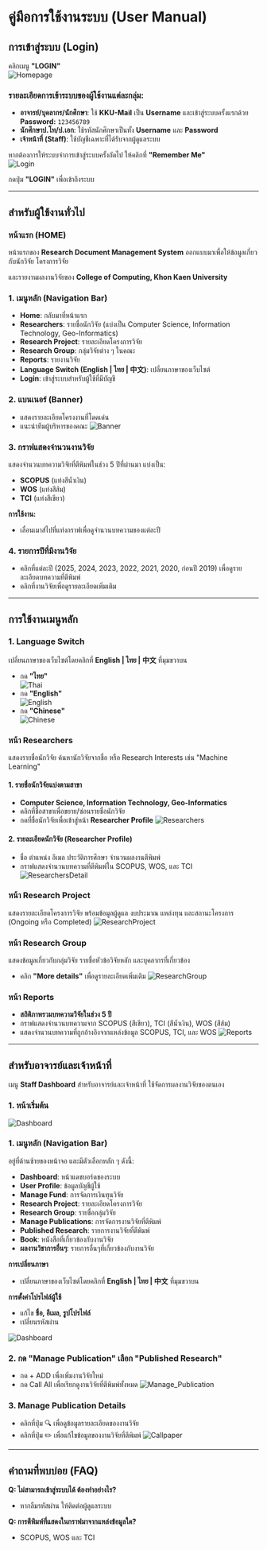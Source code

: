 # คู่มือการใช้งานระบบ (User Manual)

## การเข้าสู่ระบบ (Login)

คลิกเมนู **"LOGIN"**  
![Homepage](../img/Homepage.png)

### รายละเอียดการเข้าระบบของผู้ใช้งานแต่ละกลุ่ม:
- **อาจารย์/บุคลากร/นักศึกษา**: ใช้ **KKU-Mail** เป็น **Username** และเข้าสู่ระบบครั้งแรกด้วย **Password:** `123456789`
- **นักศึกษาป.โท/ป.เอก**: ใช้รหัสนักศึกษาเป็นทั้ง **Username** และ **Password**
- **เจ้าหน้าที่ (Staff)**: ใช้บัญชีเฉพาะที่ได้รับจากผู้ดูแลระบบ

หากต้องการให้ระบบจำการเข้าสู่ระบบครั้งถัดไป ให้คลิกที่ **"Remember Me"**  
![Login](../img/Login.png)

กดปุ่ม **"LOGIN"** เพื่อเข้าถึงระบบ

---

## สำหรับผู้ใช้งานทั่วไป

### หน้าแรก (HOME)
หน้าแรกของ **Research Document Management System** ออกแบบมาเพื่อให้ข้อมูลเกี่ยวกับนักวิจัย โครงการวิจัย


และรายงานผลงานวิจัยของ **College of Computing, Khon Kaen University** 

### 1. เมนูหลัก (Navigation Bar)
- **Home**: กลับมาที่หน้าแรก
- **Researchers**: รายชื่อนักวิจัย (แบ่งเป็น Computer Science, Information Technology, Geo-Informatics)
- **Research Project**: รายละเอียดโครงการวิจัย
- **Research Group**: กลุ่มวิจัยต่าง ๆ ในคณะ
- **Reports**: รายงานวิจัย
- **Language Switch (English | ไทย | 中文)**: เปลี่ยนภาษาของเว็บไซต์
- **Login**: เข้าสู่ระบบสำหรับผู้ใช้ที่มีบัญชี

### 2. แบนเนอร์ (Banner)
- แสดงรายละเอียดโครงงานที่โดดเด่น
- แนะนำทีมผู้บริหารของคณะ
![Banner](../img/Banner.png)

### 3. กราฟแสดงจำนวนงานวิจัย
แสดงจำนวนบทความวิจัยที่ตีพิมพ์ในช่วง 5 ปีที่ผ่านมา แบ่งเป็น:
- **SCOPUS** (แท่งสีน้ำเงิน)
- **WOS** (แท่งสีส้ม)
- **TCI** (แท่งสีเขียว)

**การใช้งาน:**
- เลื่อนเมาส์ไปที่แท่งกราฟเพื่อดูจำนวนบทความของแต่ละปี

### 4. รายการปีที่มีงานวิจัย
- คลิกที่แต่ละปี (2025, 2024, 2023, 2022, 2021, 2020, ก่อนปี 2019) เพื่อดูรายละเอียดบทความที่ตีพิมพ์
- คลิกที่งานวิจัยเพื่อดูรายละเอียดเพิ่มเติม

---

## การใช้งานเมนูหลัก

### 1. **Language Switch**
เปลี่ยนภาษาของเว็บไซต์โดยคลิกที่ **English | ไทย | 中文** ที่มุมขวาบน
- กด **"ไทย"**  
  ![Thai](../img/Hometh.png)
- กด **"English"**  
  ![English](../img/Homeen.png)
- กด **"Chinese"**  
  ![Chinese](../img/Homecn.png)

### หน้า Researchers
แสดงรายชื่อนักวิจัย ค้นหานักวิจัยจากชื่อ หรือ Research Interests เช่น "Machine Learning"

#### 1. รายชื่อนักวิจัยแบ่งตามสาขา
- **Computer Science, Information Technology, Geo-Informatics**
- คลิกที่ชื่อสาขาเพื่อขยาย/ซ่อนรายชื่อนักวิจัย
- กดที่ชื่อนักวิจัยเพื่อเข้าสู่หน้า **Researcher Profile**
![Researchers](../img/Researchers.png)

#### 2. รายละเอียดนักวิจัย (Researcher Profile)
- ชื่อ ตำแหน่ง อีเมล ประวัติการศึกษา จำนวนผลงานตีพิมพ์
- กราฟแสดงจำนวนบทความที่ตีพิมพ์ใน SCOPUS, WOS, และ TCI
![ResearchersDetail](../img/ResearchersDetail.png)

### หน้า Research Project
แสดงรายละเอียดโครงการวิจัย พร้อมข้อมูลผู้ดูแล งบประมาณ แหล่งทุน และสถานะโครงการ (Ongoing หรือ Completed)
![ResearchProject](../img/ResearchProject.png)

### หน้า Research Group
แสดงข้อมูลเกี่ยวกับกลุ่มวิจัย รายชื่อหัวข้อวิจัยหลัก และบุคลากรที่เกี่ยวข้อง
- คลิก **"More details"** เพื่อดูรายละเอียดเพิ่มเติม
![ResearchGroup](../img/ResearchGroup.png)

### หน้า Reports
- **สถิติภาพรวมบทความวิจัยในช่วง 5 ปี**
- กราฟแสดงจำนวนบทความจาก SCOPUS (สีเขียว), TCI (สีน้ำเงิน), WOS (สีส้ม)
- แสดงจำนวนบทความที่ถูกอ้างอิงจากแหล่งข้อมูล SCOPUS, TCI, และ WOS
![Reports](../img/Reports.png)

---

## สำหรับอาจารย์และเจ้าหน้าที่

เมนู **Staff Dashboard** สำหรับอาจารย์และเจ้าหน้าที่ ใช้จัดการผลงานวิจัยของตนเอง

### 1. หน้าเริ่มต้น
![Dashboard](../img/Dashboard.png)

### 1. เมนูหลัก (Navigation Bar)
อยู่ที่ด้านซ้ายของหน้าจอ และมีตัวเลือกหลัก ๆ ดังนี้:

- **Dashboard**: หน้าแดชบอร์ดของระบบ
- **User Profile**: ข้อมูลบัญชีผู้ใช้
- **Manage Fund**: การจัดการเงินทุนวิจัย
- **Research Project**: รายละเอียดโครงการวิจัย
- **Research Group**: รายชื่อกลุ่มวิจัย
- **Manage Publications**: การจัดการงานวิจัยที่ตีพิมพ์
- **Published Research**: รายการงานวิจัยที่ตีพิมพ์
- **Book**: หนังสือที่เกี่ยวข้องกับงานวิจัย
- **ผลงานวิชาการอื่นๆ**: รายการอื่นๆที่เกี่ยวข้องกับงานวิจัย

**การเปลี่ยนภาษา**
- เปลี่ยนภาษาของเว็บไซต์โดยคลิกที่ **English | ไทย | 中文** ที่มุมขวาบน

**การตั้งค่าโปรไฟล์ผู้ใช้**  
- แก้ไข **ชื่อ, อีเมล, รูปโปรไฟล์**  
- เปลี่ยนรหัสผ่าน

![Dashboard](../img/useredit.png)

### 2. กด "Manage Publication" เลือก "Published Research"
- กด + ADD เพื่อเพิ่มงานวิจัยใหม่
- กด Call All เพื่อเรียกดูงานวิจัยที่ตีพิมพ์ทั้งหมด
![Manage_Publication](../img/Manage_Publication.png)

### 3. Manage Publication Details
- คลิกที่ปุ่ม 🔍 เพื่อดูข้อมูลรายละเอียดของงานวิจัย
- คลิกที่ปุ่ม ✏️ เพื่อแก้ไขข้อมูลของงานวิจัยที่ตีพิมพ์
![Callpaper](../img/Callpaper.png)

---

## **คำถามที่พบบ่อย (FAQ)**

**Q: ไม่สามารถเข้าสู่ระบบได้ ต้องทำอย่างไร?**
- หากลืมรหัสผ่าน ให้ติดต่อผู้ดูแลระบบ

**Q: การตีพิมพ์ที่แสดงในกราฟมาจากแหล่งข้อมูลใด?**
- SCOPUS, WOS และ TCI
